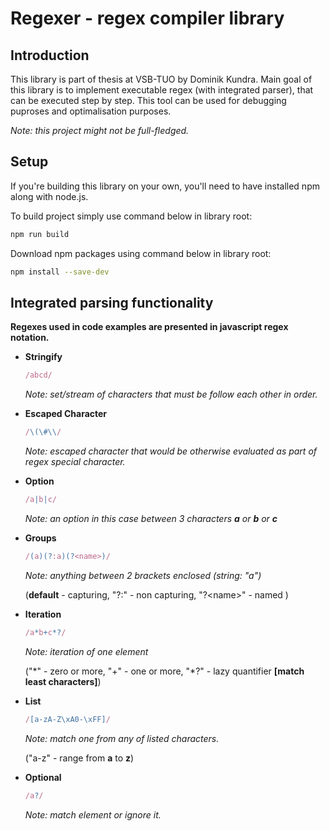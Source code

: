 # Regexer - regex compiler library

## Introduction

This library is part of thesis at VSB-TUO by Dominik Kundra.
Main goal of this library is to implement executable regex (with integrated parser), that can be executed step by step. This tool can be used for debugging puproses and optimalisation purposes. 

*Note: this project might not be full-fledged.*

## Setup

If you're building this library on your own, you'll need to have installed npm along with node.js.

To build project simply use command below in library root:
```bash
npm run build
```
Download npm packages using command below in library root:
```bash
npm install --save-dev
```

## Integrated parsing functionality
**Regexes used in code examples are presented in javascript 
regex notation.**

* **Stringify**
    ```js
    /abcd/
    ```
    *Note: set/stream of characters that must be follow each other in order.* 

* **Escaped Character**
    ```js
    /\(\#\\/
    ```
    *Note: escaped character that would be otherwise evaluated as part of regex special character.*

* **Option**
    ```js
    /a|b|c/
    ```
    *Note: an option in this case between 3 characters **a** or **b** or **c***

* **Groups**
    ```js
    /(a)(?:a)(?<name>)/
    ```
    *Note: anything between 2 brackets enclosed (string: "a")* 

    (**default** - capturing, "?:" - non capturing, "?\<name\>" - named )

* **Iteration**
    ```js
    /a*b+c*?/
    ```
    *Note: iteration of one element* 

    ("\*" - zero or more, "\+" - one or more, "\*?" - lazy quantifier **[match least characters]**)

* **List**
    ```js
    /[a-zA-Z\xA0-\xFF]/
    ```
    *Note: match one from any of listed characters.*

    ("a-z" - range from **a** to **z**)

* **Optional**
    ```js
    /a?/
    ```
    *Note: match element or ignore it.*